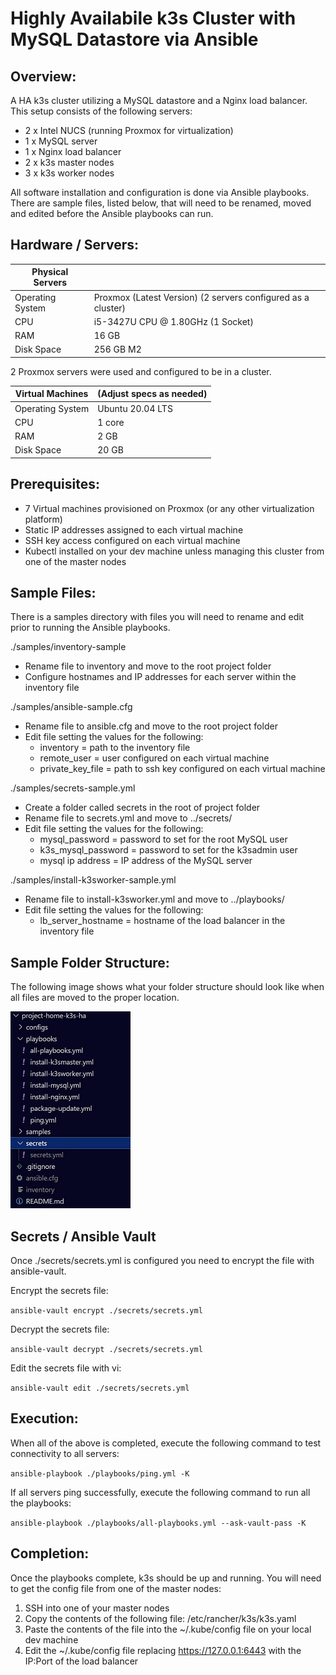 # Highly Availabile k3s Cluster with MySQL Datastore via Ansible
## Overview: 

A HA k3s cluster utilizing a MySQL datastore and a Nginx load balancer.  This setup consists of the following servers:
  - 2 x Intel NUCS (running Proxmox for virtualization)
  - 1 x MySQL server
  - 1 x Nginx load balancer
  - 2 x k3s master nodes
  - 3 x k3s worker nodes

All software installation and configuration is done via Ansible playbooks.  There are sample files, listed below, that will need to be renamed, moved and edited before the Ansible playbooks can run.

## Hardware / Servers:

| Physical Servers |                                                                      |
| ---------------- | -------------------------------------------------------------------- |
| Operating System | Proxmox (Latest Version) (2 servers configured as a cluster)         |
| CPU              | i5-3427U CPU @ 1.80GHz (1 Socket)                                    |
| RAM              | 16 GB                                                                |
| Disk Space       | 256 GB M2                                                            |

2 Proxmox servers were used and configured to be in a cluster.

| Virtual Machines | (Adjust specs as needed)                                             |
| ---------------- | -------------------------------------------------------------------- |
| Operating System | Ubuntu 20.04 LTS                                                     |
| CPU              | 1 core                                                               |
| RAM              | 2 GB                                                                 |
| Disk Space       | 20 GB                                                                |

## Prerequisites:

  - 7 Virtual machines provisioned on Proxmox (or any other virtualization platform)
  - Static IP addresses assigned to each virtual machine
  - SSH key access configured on each virtual machine
  - Kubectl installed on your dev machine unless managing this cluster from one of the master nodes
 
## Sample Files:

There is a samples directory with files you will need to rename and edit prior to running the Ansible playbooks.

./samples/inventory-sample
  - Rename file to inventory and move to the root project folder
  - Configure hostnames and IP addresses for each server within the inventory file

./samples/ansible-sample.cfg
  - Rename file to ansible.cfg and move to the root project folder
  - Edit file setting the values for the following:
    - inventory = path to the inventory file
    - remote_user = user configured on each virtual machine
    - private_key_file = path to ssh key configured on each virtual machine

./samples/secrets-sample.yml
  - Create a folder called secrets in the root of project folder
  - Rename file to secrets.yml and move to ../secrets/
  - Edit file setting the values for the following:
    - mysql_password = password to set for the root MySQL user
    - k3s_mysql_password = password to set for the k3sadmin user
    - mysql ip address = IP address of the MySQL server

./samples/install-k3sworker-sample.yml
  - Rename file to install-k3sworker.yml and move to ../playbooks/
  - Edit file setting the values for the following:
    - lb_server_hostname = hostname of the load balancer in the inventory file

## Sample Folder Structure:

The following image shows what your folder structure should look like when all files are moved to the proper location.

![Folder Structure](images/folder_structure.jpg)

## Secrets / Ansible Vault

Once ./secrets/secrets.yml is configured you need to encrypt the file with ansible-vault.

Encrypt the secrets file:

```ansible-vault encrypt ./secrets/secrets.yml```

Decrypt the secrets file:

```ansible-vault decrypt ./secrets/secrets.yml```

Edit the secrets file with vi:

```ansible-vault edit ./secrets/secrets.yml```

## Execution:

When all of the above is completed, execute the following command to test connectivity to all servers:

```ansible-playbook ./playbooks/ping.yml -K```

If all servers ping successfully, execute the following command to run all the playbooks:

```ansible-playbook ./playbooks/all-playbooks.yml --ask-vault-pass -K```

## Completion:

Once the playbooks complete, k3s should be up and running.  You will need to get the config file from one of the master nodes:
  1. SSH into one of your master nodes
  2. Copy the contents of the following file: /etc/rancher/k3s/k3s.yaml
  3. Paste the contents of the file into the ~/.kube/config file on your local dev machine
  4. Edit the ~/.kube/config file replacing https://127.0.0.1:6443 with the IP:Port of the load balancer